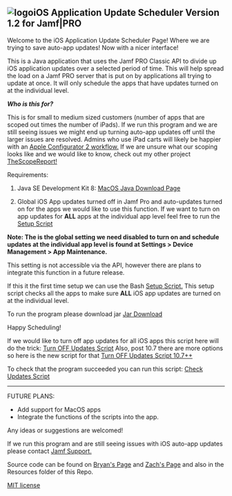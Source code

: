 ## ![logo](Resources/update.png)iOS Application Update Scheduler Version 1.2 for Jamf|PRO

Welcome to the iOS Application Update Scheduler Page! Where we are trying to save auto-app updates! Now with a nicer interface!

This is a Java application that uses the Jamf PRO Classic API to divide up iOS application updates over a selected period of time. This will help spread the load on a Jamf PRO server that is put on by applications all trying to update at once. It will only schedule the apps that have updates turned on at the individual level. 

***Who is this for?***

This is for small to medium sized customers (number of apps that are scoped out times the number of iPads). If we run this program and we are still seeing issues we might end up turning auto-app updates off until the larger issues are resolved. Admins who use iPad carts will likely be happier with an [Apple Configurator 2 workflow.](https://help.apple.com/configurator/mac/2.7.1/#/cad789a3f0bd) If we are unsure what our scoping looks like and we would like to know, check out my other project [TheScopeReport!](https://zdorow.github.io/TheScopeReport/)

Requirements:

 1. Java SE Development Kit 8: [MacOS Java Download Page](http://www.oracle.com/technetwork/java/javase/downloads/jdk8-downloads-2133151.html)
 
 2. Global iOS App updates turned off in Jamf Pro and auto-updates turned on for the apps we would like to use this function. If we want to turn on app updates for **ALL** apps at the individual app level feel free to run the [Setup Script](Resources/AppUpdateSetup.sh)
 
**Note: The is the global setting we need disabled to turn on and schedule updates at the individual app level is found at Settings > Device Management > App Maintenance.**
 
This setting is not accessible via the API, however there are plans to integrate this function in a future release. 
 
If this it the first time setup we can use the Bash [Setup Script.](Resources/AppUpdateSetup.sh) This setup script checks all the apps to make sure **ALL** iOS app updates are turned on at the individual level.
 
To run the program please download jar [Jar Download](https://github.com/zdorow/iOS-App-Update-Scheduler/releases/download/1.2/app-update-scheduler-1.2.1-jar-with-dependencies.jar)

Happy Scheduling! 

If we would like to turn off app updates for all iOS apps this script here will do the trick: [Turn OFF Updates Script](Resources/AppUpdateOff.sh) Also, post 10.7 there are more options so here is the new script for that [Turn OFF Updates Script 10.7++](Resources/AppUpdateOff_10_7++.sh)

To check that the program succeeded you can run this script: [Check Updates Script](Resources/AppUpdateTimeCheck.sh)

_______________________________________________________________________________________________________________________

FUTURE PLANS:

 - Add support for MacOS apps
 - Integrate the functions of the scripts into the app.

Any ideas or suggestions are welcomed! 

If we run this program and are still seeing issues with iOS auto-app updates please contact [Jamf Support.](https://www.jamf.com/support)

Source code can be found on [Bryan's Page](https://github.com/blarson007/app-update-scheduler) and [Zach's Page](https://github.com/zdorow/app-update-scheduler) and also in the Resources folder of this Repo.

[MIT license](https://github.com/zdorow/iOS-App-Update-Scheduler/blob/master/Resources/LICENSE)
